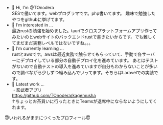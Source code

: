 - 👋 Hi, I’m @TOnodera  
SESで働いてます。webプログラマです。php書いてます。
趣味で勉強したやつをgithubに挙げてます。
- 👀 I’m interested in ...  
最近rustの勉強を始めました。tauriでクロスプラットフォームアプリ作ってみたいのとwebサイトのバックエンドrustで書きたいからです。でも難しくてまだまだ実務レベルではないですね。。。  
- 🌱 I’m currently learning ...  
rustとawsです。awsは最近実務で触らせてもらっていて、手動で各サーバーにデプロイしている部分の自動デプロイ化を進めています。
あとはテストがないので自動テストの導入を進めていますが自分もわからないことが多いので調べながら少しずつ組み込んでいってます。そちらはLaravelでの実装です。  
- 💞️ Latest work ...  
・影武者アプリ  
https://github.com/TOnodera/kagemusha  
↑ちょっとお茶買いに行ったときにTeamsが退席中にならないようにしてくれます。


😇いわれるがままにつくったプロフィール😇

<!---
TOnodera/TOnodera is a ✨ special ✨ repository because its `README.md` (this file) appears on your GitHub profile.
You can click the Preview link to take a look at your changes.
--->
